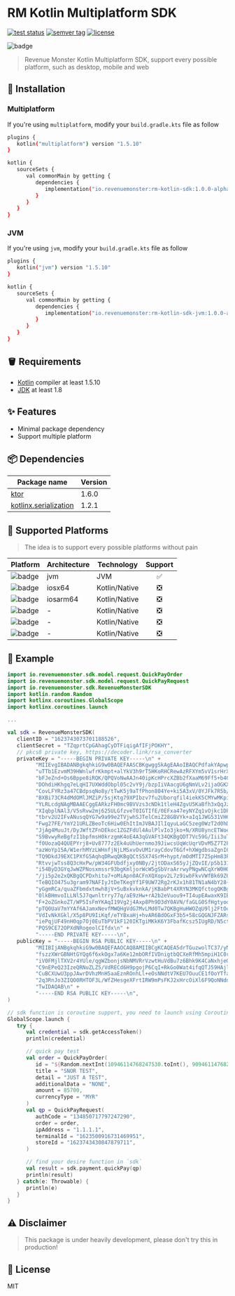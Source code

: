 # RM Kotlin Multiplatform SDK

<p>
   <a href="https://github.com/RevenueMonster/rm-kotlin-sdk/actions?query=workflow%3ATest"><img src="https://github.com/RevenueMonster/rm-kotlin-sdk/workflows/Test/badge.svg?branch=main" alt="test status" title="test status"/></a>
   <a href="https://github.com/RevenueMonster/rm-kotlin-sdk/releases"><img src="https://img.shields.io/github/v/tag/RevenueMonster/rm-kotlin-sdk" alt="semver tag" title="semver tag"/></a>
   <a href="https://github.com/RevenueMonster/rm-kotlin-sdk/blob/main/LICENSE"><img src="https://img.shields.io/github/license/RevenueMonster/rm-kotlin-sdk" alt="license" title="license"/></a>
</p>

![badge][badge-android]

[badge-android]: http://img.shields.io/badge/platform-android-6EDB8D.svg?style=flat
[badge-ios]: http://img.shields.io/badge/platform-ios-CDCDCD.svg?style=flat
[badge-js]: http://img.shields.io/badge/platform-js-F8DB5D.svg?style=flat
[badge-jvm]: http://img.shields.io/badge/platform-jvm-DB413D.svg?style=flat
[badge-linux]: http://img.shields.io/badge/platform-linux-2D3F6C.svg?style=flat 
[badge-windows]: http://img.shields.io/badge/platform-windows-4D76CD.svg?style=flat
[badge-mac]: http://img.shields.io/badge/platform-macos-111111.svg?style=flat
[badge-watchos]: http://img.shields.io/badge/platform-watchos-C0C0C0.svg?style=flat
[badge-tvos]: http://img.shields.io/badge/platform-tvos-808080.svg?style=flat
[badge-wasm]: https://img.shields.io/badge/platform-wasm-624FE8.svg?style=flat
[badge-nodejs]: https://img.shields.io/badge/platform-nodejs-68a063.svg?style=flat

> Revenue Monster Kotlin Multiplatform SDK, support every possible platform, such as desktop, mobile and web


## 🔨 Installation

### Multiplatform

If you're using `multiplatform`, modify your `build.gradle.kts` file as follow

```bash
plugins {
   kotlin("multiplatform") version "1.5.10"
}

kotlin {
   sourceSets {
      val commonMain by getting {
         dependencies {
            implementation("io.revenuemonster:rm-kotlin-sdk:1.0.0-alpha.0")
         }
      }
   }
}
```

### JVM

If you're using `jvm`, modify your `build.gradle.kts` file as follow

```bash
plugins {
   kotlin("jvm") version "1.5.10"
}

kotlin {
   sourceSets {
      val commonMain by getting {
         dependencies {
            implementation("io.revenuemonster:rm-kotlin-sdk-jvm:1.0.0-alpha.0")
         }
      }
   }
}
```

## 🪣 Requirements

- [Kotlin](https://github.com/JetBrains/kotlin) compiler at least 1.5.10
- [JDK](https://www.oracle.com/java/technologies/javase-downloads.html) at least 1.8

## ✨ Features

- Minimal package dependency
- Support multiple platform

## 📦️ Dependencies

| Package name | Version |
|--------------|---------|
| [ktor](https://github.com/ktorio/ktor) | 1.6.0 |
| [kotlinx.serialization](https://github.com/Kotlin/kotlinx.serialization) | 1.2.1 |

## 🤖 Supported Platforms

> The idea is to support every possible platforms without pain

| Platform | Architecture | Technology |Support |
|---------------|---|-----|:-------:|
| ![badge][badge-android] | jvm | JVM | ✅ |
| ![badge][badge-ios] | iosx64 | Kotlin/Native | ❎ |
| ![badge][badge-ios] | iosarm64 | Kotlin/Native | ❎ |
| ![badge][badge-mac] | - | Kotlin/Native | ❎ |
| ![badge][badge-linux] | - | Kotlin/Native | ❎ |
| ![badge][badge-windows] | - | Kotlin/Native | ❎ |

## 🙈 Example

```kotlin
import io.revenuemonster.sdk.model.request.QuickPayOrder
import io.revenuemonster.sdk.model.request.QuickPayRequest
import io.revenuemonster.sdk.RevenueMonsterSDK
import kotlin.random.Random
import kotlinx.coroutines.GlobalScope
import kotlinx.coroutines.launch

...

val sdk = RevenueMonsterSDK(
   clientID = "1623743073701188526",
   clientSecret = "TZqprtCpGAhagCyDTFiqigAfIFjPOKHY",
   // pkcs8 private key, https://decoder.link/rsa_converter
   privateKey = "-----BEGIN PRIVATE KEY-----\n" +
         "MIIEvgIBADANBgkqhkiG9w0BAQEFAASCBKgwggSkAgEAAoIBAQCPdfakYApwp0kz\n" +
         "uTTb1EzvmM39HWnlwfrKkmpt+alYkV3h9rT5HKoRHCRewAzRFXYm5vV1srHrXBfc\n" +
         "bFJeZnd+Os6Bppe8iRQK/QPQVoNwAAJn40ipKcHPrcXZBb2fXaaM69Ff5+b4CSDt\n" +
         "DOhdiHKhgq7eLqHI7UXWddObpl05c2vY9j/bzpIiVAacgU6gNmVLv2ijaOGKX4lF\n" +
         "CovLFYRz3a47CBdpsqNo8y/tTwK5j9aTfPhon804Ye+ki5A3xV/0YJFk7R5b/7rv\n" +
         "BXBi73CR4dMdOMlJMZiP/5sjKtg79XPIbzv7fu2Uborqfil4iekK5CMYwMKpiZwI\n" +
         "YLRLcdgNAgMBAAECggEARkzFH0mc9BVVzs3cNDk1tleH4ZgvU5KaBfh3xQqJzMf3\n" +
         "XIqbplNAl3/V5sRvw2mj625ULGfzveT0IGTIfE/0EFxa47eyNYZq1vOjkc1DPXgT\n" +
         "tbrv2U2IFvANusqQYG7w9a99e2TVjwhSJTelCmiZ28GBVYk+aIq1JWG531VH66WC\n" +
         "Fwg27FE/YmY21URLZBeoTc6Hiw0EhItImJVBAJIlIqyuLaGC5zeg0WzT2d0hD6E8\n" +
         "JjAg4MuuJt/DyJWftZFnDEkoc1ZGZFdUl4AulPlvIo3jko+N/XRU8yncETWoe/Rf\n" +
         "S9BvwyReBgfzI1bpfmsH0krzgmK4oE4A3qGVAFt34QKBgQDT7Vc59G/Iii3uT2zT\n" +
         "f0UozaQ4QUEPYrj8+Uv8777z2Ek4uUhUernmo39JiwcsUqWcUqrVDvM5Z7T2FiGq\n" +
         "azWoYp15A/W1erhMYzLWHnfjNjLMSxvOvUM1rayCdovT6Gf+hXWgdbsaZgnI6/zq\n" +
         "TQ9DkdJ9EXC1PXfG5AqhqDRwqQKBgQCtS5X74SrM+hypt/mOdMTI7Z5pHm83Pjwp\n" +
         "RtvvjwTss8Q3cHxPw/pW34GFUbdfjxy0NBy/2jtODaxS65yJjZQvIE/pSb131E/V\n" +
         "i54ByD3GYqJwWZPNosxmssr93bgKmljorWcW5gSbVraArrwyPNgwNCqXrW0HOGDd\n" +
         "/ji5p2e2xQKBgQCPDxhitu7+oMiApn0ACFnXQXopv2L7z9iwbFkvVWfBk69Z6zk4\n" +
         "TeBQIO475u3gram97NAFIyJtDeTKegYf1F9UW72Rg2rKJx1h81TN1aN4bY28+ra6\n" +
         "yGgmRCa/quaZFbmdxtmwh8jV+SuBxkvknkA/jKBabPt4XRYN3MKQfctogQKBgQCc\n" +
         "0lkBHmvoILLNl5J7qwnltrry77q/aE9zHw+rA2b2eVuou9+TI4upEAwaxK9IB693\n" +
         "F+2oZGnkoZT/WP5IsFmYKAqI19Vg2j4Axp8Ph9D3dY0AVN/faGLG0SfHgtyoo7Kv\n" +
         "pTQ0UaV7mYYAf6AJamxNevfMWQHgVdG7MvLMd0Tw7QKBgHuHWOZqU9lj2FtOc9GL\n" +
         "VdIvNkXGkl/X5p8PU9IiKqf/eTYBxaHj+hvAR6BdOGxF3b5+58cGQGNJFZARscYY\n" +
         "iePqjUF49nH0qp7Oj0EuTbPV1kF120IKTgiMKkK6Y3FbafKcsz5IUgRD/N5ctG9X\n" +
         "PQS9CE72OPXdNRogeolCIfdx\n" +
         "-----END PRIVATE KEY-----\n",
   publicKey = "-----BEGIN RSA PUBLIC KEY-----\n" +
         "MIIBIjANBgkqhkiG9w0BAQEFAAOCAQ8AMIIBCgKCAQEA5drTGuzwolTC37/yNBKZ\n" +
         "fszzXWrGBNHtGYQg6f6xkOgx7a6Ke12mbORfIVDnigtbQCXeRfMh5mpiH1C0rZxo\n" +
         "iV0FMjlTXV2r4YUle/qgWZbonjsNbNMVRrVzwtHuVdBu7z6Bhk9K4CaNxhjeGpCZ\n" +
         "C9nEPeQ23IzeQRNuZLZ5/VdRECd6H9pgojP6CqI+RkGo0Wat4ifqQTJ59HAjlZFo\n" +
         "CuBCXUwU3ppJAwrDVhzMnH5aaEznROnhLl+eOsNNdtV7KEU7OuuCE1fOoYTfa0ko\n" +
         "2q3RnJo3ZIQO0RHTOF3L/WfZHesgeXFrtIRW9mPsFKJ2xHrcOiXl6F9QoNNdnf9k\n" +
         "TwIDAQAB\n" +
         "-----END RSA PUBLIC KEY-----\n",
)

// sdk function is coroutine support, you need to launch using Coroutine package
GlobalScope.launch {
   try {
      val credential = sdk.getAccessToken()
      println(credential)

      // quick pay test
      val order = QuickPayOrder(
         id = "${Random.nextInt(10946114768247530.toInt(), 90946114768247530.toInt())}",
         title = "SNOR TEST",
         detail = "JUST A TEST",
         additionalData = "NONE",
         amount = 85700,
         currencyType = "MYR"
      )
      val qp = QuickPayRequest(
         authCode = "134850717797247290",
         order = order,
         ipAddress = "1.1.1.1",
         terminalId = "1623500916731469951",
         storeId = "1623743430847879711",
      )

      // find your desire function in `sdk`
      val result = sdk.payment.quickPay(qp)
      println(result)
   } catch(e: Throwable) {
      println(e)
   }
}
```

## ⚠️ Disclaimer

> This package is under heavily development, please don't try this in production!

## 📄 License

MIT
